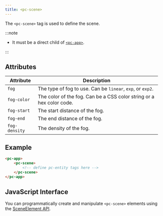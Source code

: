 ```yaml
---
title: <pc-scene>
---
```


The `<pc-scene>` tag is used to define the scene.

:::note

* It must be a direct child of [`<pc-app>`](../pc-app).

:::

## Attributes

| Attribute | Description |
| --- | --- |
| `fog` | The type of fog to use. Can be `linear`, `exp`, or `exp2`. |
| `fog-color` | The color of the fog. Can be a CSS color string or a hex color code. |
| `fog-start` | The start distance of the fog. |
| `fog-end` | The end distance of the fog. |
| `fog-density` | The density of the fog. |

## Example

```html
<pc-app>
    <pc-scene>
        <!-- define pc-entity tags here -->
    </pc-scene>
</pc-app>
```

## JavaScript Interface

You can programmatically create and manipulate `<pc-scene>` elements using the [SceneElement API](https://api.playcanvas.com/classes/EngineWebComponents.SceneElement.html).
